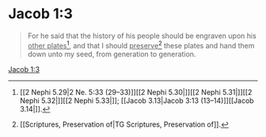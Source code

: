 # Jacob 1:3

> For he said that the history of his people should be engraven upon his <u>other plates</u>[^a], and that I should <u>preserve</u>[^b] these plates and hand them down unto my seed, from generation to generation.

[Jacob 1:3](https://www.churchofjesuschrist.org/study/scriptures/bofm/jacob/1?lang=eng&id=p3#p3)


[^a]: [[2 Nephi 5.29|2 Ne. 5:33 (29–33)]][[2 Nephi 5.30|]][[2 Nephi 5.31|]][[2 Nephi 5.32|]][[2 Nephi 5.33|]]; [[Jacob 3.13|Jacob 3:13 (13–14)]][[Jacob 3.14|]].  
[^b]: [[Scriptures, Preservation of|TG Scriptures, Preservation of]].  
